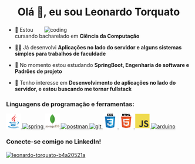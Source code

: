 <h1 align="center">Olá 👋, eu sou Leonardo Torquato</h1>
<h3 align="center"></h3>
<img align="right" alt="coding" width="400" src="https://media.tenor.com/GfSX-u7VGM4AAAAC/coding.gif">

- 📝 Estou cursando bacharelado em **Ciência da Computação**

- 👨‍💻 Já desenvolvi **Aplicações no lado do servidor e alguns sistemas simples para trabalhos de faculdade**

- 📄 No momento estou estudando **SpringBoot, Engenharia de software e Padrões de projeto**

- 🌱 Tenho interesse em **Desenvolvimento de aplicações no lado do servidor, e estou buscando me tornar fullstack**

<h3 align="left">Linguagens de programação e ferramentas:</h3>
<p align="left">   
  <a href="https://www.java.com" target="_blank" rel="noreferrer"> 
    <img src="https://raw.githubusercontent.com/devicons/devicon/master/icons/java/java-original.svg" alt="java" width="40" height="40"/> 
  </a> 
  
  <a href="https://spring.io/" target="_blank" rel="noreferrer"> 
    <img src="https://www.vectorlogo.zone/logos/springio/springio-icon.svg" alt="spring" width="40" height="40"/> 
  </a> 
  
  <a href="https://www.mongodb.com/" target="_blank" rel="noreferrer"> 
    <img src="https://raw.githubusercontent.com/devicons/devicon/master/icons/mongodb/mongodb-original-wordmark.svg" alt="mongodb" width="40" height="40"/> 
  </a>
  
  <a href="https://postman.com" target="_blank" rel="noreferrer"> 
    <img src="https://www.vectorlogo.zone/logos/getpostman/getpostman-icon.svg" alt="postman" width="40" height="40"/> 
  </a>
  
  <a href="https://git-scm.com/" target="_blank" rel="noreferrer"> 
    <img src="https://www.vectorlogo.zone/logos/git-scm/git-scm-icon.svg" alt="git" width="40" height="40"/> 
  </a> 
  
  <a href="https://www.w3schools.com/css/" target="_blank" rel="noreferrer"> 
    <img src="https://raw.githubusercontent.com/devicons/devicon/master/icons/css3/css3-original-wordmark.svg" alt="css3" width="40" height="40"/> 
  </a>
  
  <a href="https://www.w3.org/html/" target="_blank" rel="noreferrer"> 
    <img src="https://raw.githubusercontent.com/devicons/devicon/master/icons/html5/html5-original-wordmark.svg" alt="html5" width="40" height="40"/> 
  </a>   
  
  <a href="https://developer.mozilla.org/en-US/docs/Web/JavaScript" target="_blank" rel="noreferrer"> 
    <img src="https://raw.githubusercontent.com/devicons/devicon/master/icons/javascript/javascript-original.svg" alt="javascript" width="40" height="40"/> 
  </a>
  
  <a href="https://www.arduino.cc/" target="_blank" rel="noreferrer"> 
    <img src="https://cdn.worldvectorlogo.com/logos/arduino-1.svg" alt="arduino" width="40" height="40"/> 
  </a> 
</p>

<h3 align="left">Conecte-se comigo no LinkedIn!</h3>
<p align="left">
<a href="https://linkedin.com/in/leonardo-torquato-b4a20521a" target="blank"><img align="center" src="https://raw.githubusercontent.com/rahuldkjain/github-profile-readme-generator/master/src/images/icons/Social/linked-in-alt.svg" alt="leonardo-torquato-b4a20521a" height="30" width="40" /></a>
</p>

<!-- 
<p><img align="left" src="https://github-readme-stats.vercel.app/api/top-langs?username=leonardo-torquato&show_icons=true&locale=en&layout=compact" alt="leonardo-torquato" /></p>
<p>&nbsp;<img align="center" src="https://github-readme-stats.vercel.app/api?username=leonardo-torquato&show_icons=true&locale=en" alt="leonardo-torquato" /></p>
-->
